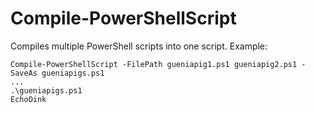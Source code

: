 # Compile-PowerShellScript
Compiles multiple PowerShell scripts into one script. Example:

```
Compile-PowerShellScript -FilePath gueniapig1.ps1 gueniapig2.ps1 -SaveAs gueniapigs.ps1
...
.\gueniapigs.ps1
EchoOink
```

